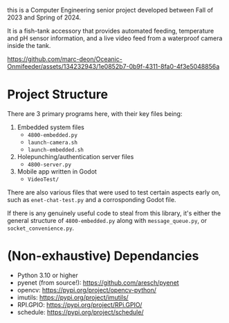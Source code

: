 this is a Computer Engineering senior project developed between Fall of 2023 and Spring of 2024.

It is a fish-tank accessory that provides automated feeding, temperature and pH sensor information, and a live video feed from a waterproof camera inside the tank.

https://github.com/marc-deon/Oceanic-Onmifeeder/assets/134232943/1e0852b7-0b9f-4311-8fa0-4f3e5048856a

# Project Structure
There are 3 primary programs here, with their key files being:
1. Embedded system files
   - `4800-embedded.py`
   - `launch-camera.sh`
   - `launch-embedded.sh`
2. Holepunching/authentication server files
   - `4800-server.py`
3. Mobile app written in Godot
   - `VideoTest/`

There are also various files that were used to test certain aspects early on, such as `enet-chat-test.py` and a corrosponding Godot file.

If there is any genuinely useful code to steal from this library, it's either the general structure of `4800-embedded.py` along with `message_queue.py`, or `socket_convenience.py`.

# (Non-exhaustive) Dependancies
- Python 3.10 or higher
- pyenet (from source!): https://github.com/aresch/pyenet
- opencv: https://pypi.org/project/opencv-python/
- imutils: https://pypi.org/project/imutils/
- RPI.GPIO: https://pypi.org/project/RPi.GPIO/
- schedule: https://pypi.org/project/schedule/

